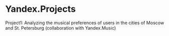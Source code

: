 # Yandex.Projects
Project1: Analyzing the musical preferences of users in the cities of Moscow and St. Petersburg (collaboration with Yandex.Music)
